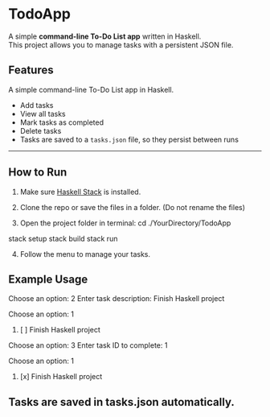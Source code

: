 # TodoApp

A simple **command-line To-Do List app** written in Haskell.  
This project allows you to manage tasks with a persistent JSON file.  

## Features
A simple command-line To-Do List app in Haskell.  
- Add tasks
- View all tasks
- Mark tasks as completed
- Delete tasks
- Tasks are saved to a `tasks.json` file, so they persist between runs

---

## How to Run

1. Make sure [Haskell Stack](https://docs.haskellstack.org/en/stable/README/) is installed.

2. Clone the repo or save the files in a folder. (Do not rename the files)

3. Open the project folder in terminal:
cd ./YourDirectory/TodoApp

stack setup
stack build
stack run

4. Follow the menu to manage your tasks.

## Example Usage
Choose an option: 2
Enter task description: Finish Haskell project

Choose an option: 1
1. [ ] Finish Haskell project

Choose an option: 3
Enter task ID to complete: 1

Choose an option: 1
1. [x] Finish Haskell project

## Tasks are saved in tasks.json automatically.

